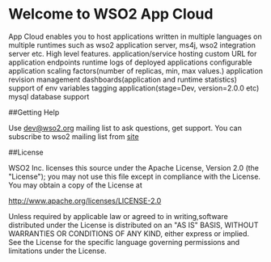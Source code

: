 Welcome to WSO2 App Cloud
=========================

App Cloud enables you to host applications written in multiple languages on multiple runtimes such as wso2 application server, ms4j, wso2 integration server etc.
High level features.
application/service hosting
custom URL for application endpoints
runtime logs of deployed applications
configurable application scaling factors(number of replicas, min, max values.)
application revision management
dashboards(application and runtime statistics)
support of env variables
tagging application(stage=Dev, version=2.0.0 etc)
mysql database support

##Getting Help

Use dev@wso2.org mailing list to ask questions, get support. You can subscribe to wso2 mailing list from [site ](http://wso2.com/mail/)

##License

WSO2 Inc. licenses this source under the Apache License,
Version 2.0 (the "License"); you may not use this file except
in compliance with the License. You may obtain a copy of the License at

http://www.apache.org/licenses/LICENSE-2.0

Unless required by applicable law or agreed to in writing,software distributed under the License is distributed on an "AS IS" BASIS, WITHOUT WARRANTIES OR CONDITIONS OF ANY KIND, either express or implied.  See the License for the
specific language governing permissions and limitations under the License.
                                                                             